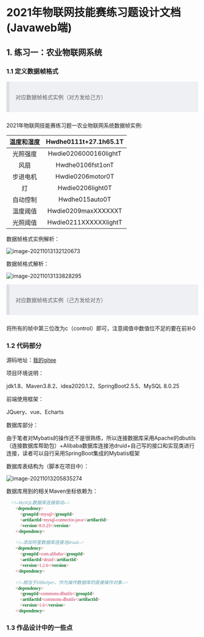 # 2021年物联网技能赛练习题设计文档(Javaweb端)

## 1. 练习一：农业物联网系统

### 1.1 定义数据帧格式

<style>
    @font-face {
            font-family: 'Monaco';
            src: url('https://cdn.fengxianhub.top/resources-master/202109201607602.woff2') 		                                                                                                 format('woff2'),
            url('https://cdn.fengxianhub.top/resources-master/202109201608370.woff') format('woff');
            font-weight: normal;
            font-style: normal;
            font-display: swap;
        }
    dl{
        font-family: Monaco;
    }
    code {
        color: #c7254e;
        background-color: #f9f2f4;
        border-radius: 2px;
        padding: 2px 4px;
        font-family: Monaco;
    }
    blockquote{
        display: block;
        padding: 16px;
        margin: 0 0 24px;
        border-left: 8px solid #dddfe4;
        background: #eef0f4;
        overflow: auto;
        word-break: break-word!important;
    }
</style>
<blockquote>
    <p>
        对应数据帧格式实例（对方发给己方）
    </p>
</blockquote>

2021年物联网技能赛练习题一农业物联网系统数据帧实例:

| 温度和湿度 | Hwdhe0111t+27.1h65.1T |
| :--------: | :-------------------: |
|  光照强度  | Hwdie0206000160lightT |
|    风扇    |   Hwdhe0106fst1onT    |
|  步进电机  |   Hwdie0206motor0T    |
|     灯     |   Hwdie0206light0T    |
|  自动控制  |    Hwdhe015auto0T     |
|  温度阈值  |  Hwdie0209maxXXXXXXT  |
|  光照阈值  | Hwdie0211XXXXXXlightT |

数据帧格式实例解析：

![image-20211013132120673](https://cdn.fengxianhub.top/resources-master/202110131321944.png)



数据帧格式解析：

![image-20211013133828295](https://cdn.fengxianhub.top/resources-master/202110131338510.png)

<blockquote>
    <p>
        对应数据帧格式实例（己方发给对方）
    </p>
</blockquote>

将所有的帧中第三位改为c（control）即可，注意阈值中数值位不足的要在前补0



### 1.2 代码部分

源码地址：<a href="https://gitee.com/fengxian_duck/IoT_Practice1">我的gitee</a>

项目环境说明：

jdk1.8、Maven3.8.2、idea2020.1.2、SpringBoot2.5.5、MySQL 8.0.25

前端使用框架：

JQuery、vue、Echarts

数据库部分：

由于笔者对Mybatis的操作还不是很熟练，所以连接数据库采用Apache的dbutils（连接数据库帮助包）+Alibaba数据库连接池druid+自己写的接口和实现类进行连接，读者可以自行采用SpringBoot集成的Mybatis框架

数据库表结构为（脚本在项目中）：

![image-20211013205835274](https://cdn.fengxianhub.top/resources-master/202110132058421.png)

数据库用到的相关Maven坐标依赖为：

```xml
	<!--MySQL数据库连接驱动-->
        <dependency>
            <groupId>mysql</groupId>
            <artifactId>mysql-connector-java</artifactId>
            <version>8.0.25</version>
        </dependency>

        <!--添加阿里数据库连接池druid-->
        <dependency>
            <groupId>com.alibaba</groupId>
            <artifactId>druid</artifactId>
            <version>1.2.6</version>
        </dependency>

        <!--相当于DBhelper，作为操作数据库的直接操作对象-->
        <dependency>
            <groupId>commons-dbutils</groupId>
            <artifactId>commons-dbutils</artifactId>
            <version>1.6</version>
        </dependency>
```



### 1.3 作品设计中的一些点





























